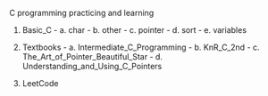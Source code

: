 C programming practicing and learning

1. Basic_C
       - a. char
       - b. other
       - c. pointer
       - d. sort
       - e. variables

2. Textbooks
       - a. Intermediate_C_Programming
       - b. KnR_C_2nd
       - c. The_Art_of_Pointer_Beautiful_Star
       - d. Understanding_and_Using_C_Pointers

3. LeetCode


